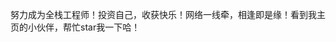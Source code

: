 <!-- ###  👋 Hey!
I'm a software enginner
![](https://s1.ax1x.com/2020/07/18/UcmlyF.png)
-->


努力成为全栈工程师！投资自己，收获快乐！网络一线牵，相逢即是缘！看到我主页的小伙伴，帮忙star我一下哈！
<!--
**xianengqi/xianengqi** is a ✨ _special_ ✨ repository because its `README.md` (this file) appears on your GitHub profile.

Here are some ideas to get you started:

- 🔭 I’m currently working on ...
- 🌱 I’m currently learning ...
- 👯 I’m looking to collaborate on ...
- 🤔 I’m looking for help with ...
- 💬 Ask me about ...
- 📫 How to reach me: ...
- 😄 Pronouns: ...
- ⚡ Fun fact: ...
-->
